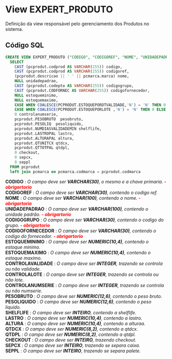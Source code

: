 # View EXPERT_PRODUTO

Definição da view responsável pelo gerenciamento dos Produtos no sistema.  

## Código SQL

```sql
CREATE VIEW EXPERT_PRODUTO ("CODIGO", "CODIGOREF", "NOME", "UNIDADEPADRAO", "CODIGOGRUPO", "CODIGOFORNECEDOR", "ESTOQUEMINIMO", "ESTOQUEMAXIMO", "CONTROLAVALIDADE", "CONTROLALOTE", "CONTROLANUMSERIE", "PESOBRUTO", "PESOLIQUIDO", "SHELFLIFE", "LASTRO", "ALTURA", "QTDCX", "QTDPL", "CHECKOUT", "SEPCX", "SEPPL") AS 
  SELECT
    CAST (pcprodut.codprod AS VARCHAR(255)) codigo, 
    CAST (pcprodut.codprod AS VARCHAR(255)) codigoref,
    (pcprodut.descricao || ' ' || pcmarca.marca) nome,
    NULL unidadepadrao,
    CAST (pcprodut.codepto AS VARCHAR(255)) codigogrupo,
    CAST (pcprodut.CODFORNEC AS VARCHAR(255)) codigofornecedor,
    NULL estoqueminimo,
    NULL estoquemaximo,
    CASE WHEN COALESCE(PCPRODUT.ESTOQUEPORDTVALIDADE,'N') = 'N' THEN 0 ELSE 1 END controlavalidade,
    CASE WHEN COALESCE(PCPRODUT.ESTOQUEPORLOTE ,'N') = 'N' THEN 0 ELSE 1 END controlalote,
    0 controlanumserie,
    pcprodut.PESOBRUTO  pesobruto,
    pcprodut.PESOLIQ  pesoliquido,
    pcprodut.NUMDIASVALIDADEMIN shelflife,
    pcprodut.LASTROPAL lastro,
    pcprodut.ALTURAPAL altura,
    pcprodut.QTUNITCX qtdcx,
    pcprodut.QTTOTPAL qtdpl,
    0 checkout,
    0 sepcx,
    0 seppl
  FROM pcprodut 
  left join pcmarca on pcmarca.codmarca = pcprodut.codmarca

```
**CODIGO** : *O campo deve ser **VARCHAR(30)**, o mesmo e a chave primaria.****<font color="red"> - obrigartorio</font>***<br/>
**CODIGOREF** : *O campo deve ser **VARCHAR(30)**, contendo o codigo ref.*<br/>
**NOME** : *O campo deve ser **VARCHAR(100)**, contendo o nome.****<font color="red"> - obrigartorio</font>***<br/>
**UNIDADEPADRAO** : *O campo deve ser **VARCHAR(100)**, contendo o unidade padrão.****<font color="red"> - obrigartorio</font>***<br/>
**CODIGOGRUPO** : *O campo deve ser **VARCHAR(30)**, contendo o codigo do grupo.****<font color="red"> - obrigartorio</font>***<br/>
**CODIGOFORNECEDOR** : *O campo deve ser **VARCHAR(30)**, contendo o codigo do fornecedor.****<font color="red"> - obrigartorio</font>***<br/>
**ESTOQUEMINIMO** : *O campo deve ser **NUMERIC(10,4)**, contendo o estoque minimo.*<br/>
**ESTOQUEMAXIMO** : *O campo deve ser **NUMERIC(10,4)**, contendo o estoque maximo.*<br/>
**CONTROLAVALIDADE** : *O campo deve ser **INTEGER**, trazendo se controla ou não validade.*<br/>
**CONTROLALOTE** : *O campo deve ser **INTEGER**, trazendo se controla ou não lote.*<br>
**CONTROLANUMSERIE** : *O campo deve ser **INTEGER**, trazendo se controla ou não numserie.*<br/>
**PESOBRUTO** : *O campo deve ser **NUMERIC(12,6)**, contendo o peso bruto.*<br/>
**PESOLIQUIDO** : *O campo deve ser **NUMERIC(12,6)**, contendo o peso liquido.*<br/>
**SHELFLIFE** : *O campo deve ser **INTEIRO**, contendo a shelflife.*<br/> 
**LASTRO** : *O campo deve ser **NUMERIC(10,4)**, contendo a lastro.*<br/>
**ALTURA** : *O campo deve ser **NUMERIC(10,4)**, contendo a alturaa.*<br/>
**QTDCX** : *O campo deve ser **NUMERIC(8,2)**, contendo a qtdcx.*<br/>
**QTDPL** : *O campo deve ser **NUMERIC(8,2)**, contendo a qtdpl.*<br/>
**CHECKOUT** : *O campo deve ser **INTEIRO**, trazendo checkout.*<br/>
**SEPCX** : *O campo deve ser **INTEIRO**, trazendo se separa caixa.*<br/>
**SEPPL** : *O campo deve ser **INTEIRO**, trazendo se separa palete.*<br/>
